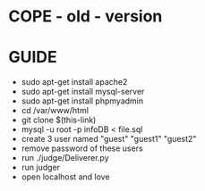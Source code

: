 # COPE - old - version
# GUIDE
* sudo apt-get install apache2
* sudo apt-get install mysql-server
* sudo apt-get install phpmyadmin
* cd /var/www/html  
* git clone $(this-link)
* mysql -u root -p infoDB < file.sql
* create 3 user named "guest" "guest1" "guest2"
* remove password of these users
* run ./judge/Deliverer.py
* run judger
* open localhost and love
